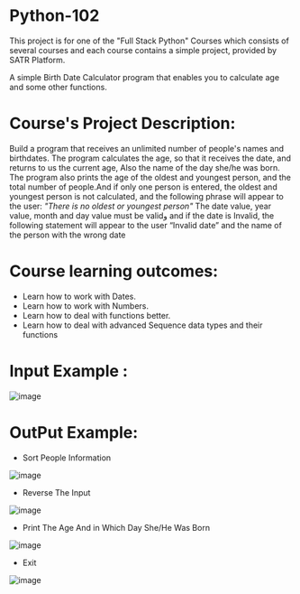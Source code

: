 # Python-102

This project is for one of the "Full Stack Python" Courses 
which consists of several courses and each course contains a simple project,
provided by SATR Platform.

A simple Birth Date Calculator program that enables you to calculate age and some other functions.

# Course's Project Description:

Build a program that receives an unlimited number of people's names and birthdates.
The program calculates the age, so that it receives the date, and returns to us the current age, Also the name of the day she/he was born.
The program also prints the age of the oldest and youngest person, and the total number of people.And if only one person is entered,
the oldest and youngest person is not calculated, and the following phrase will appear to the user: *"There is no oldest or youngest person"*
The date value, year value, month and day value must be validو and if the date is Invalid, the following statement will appear to the user “Invalid date” and the name of the person with the wrong date

# Course learning outcomes:

* Learn how to work with Dates.
* Learn how to work with Numbers.
* Learn how to deal with functions better.
* Learn how to deal with advanced Sequence data types and their functions

# Input Example :

![image](https://user-images.githubusercontent.com/108957428/226927086-cd5ad0b8-9d49-4c02-aee9-af413ca9a786.png)


# OutPut Example:

* Sort People Information

![image](https://user-images.githubusercontent.com/108957428/226927540-31ec54a8-dcd3-426c-a730-35f47ca02c4c.png)


* Reverse The Input

![image](https://user-images.githubusercontent.com/108957428/226928175-3855f62a-9e26-4a07-81d4-08c793784b84.png)


* Print The Age And in Which Day She/He Was Born

![image](https://user-images.githubusercontent.com/108957428/226928267-fdad26d0-8aac-4717-8e83-41eec9194592.png)

* Exit

![image](https://user-images.githubusercontent.com/108957428/226928717-05600b91-503f-4281-8129-491af9c923ad.png)
